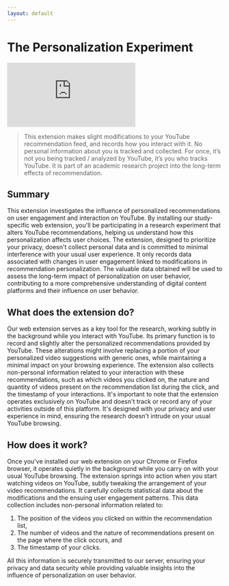 ```yaml
---
layout: default
---
```

# The Personalization Experiment

<div class="ad-container"><iframe src="https://www.youtube.com/embed/hiFt0jglDcs" title="YouTube video player" frameborder="0" allow="accelerometer; autoplay; clipboard-write; encrypted-media; gyroscope; picture-in-picture" allowfullscreen></iframe></div>

> This extension makes slight modifications to your YouTube recommendation feed, and records how you interact with it. No personal information about you is tracked and collected. For once, it’s not you being tracked / analyzed by YouTube, it’s you who tracks YouTube. It is part of an academic research project into the long-term effects of recommendation.

## Summary
This extension investigates the influence of personalized recommendations on user engagement and interaction on YouTube. By installing our study-specific web extension, you'll be participating in a research experiment that alters YouTube recommendations, helping us understand how this personalization affects user choices. The extension, designed to prioritize your privacy, doesn't collect personal data and is committed to minimal interference with your usual user experience. It only records data associated with changes in user engagement linked to modifications in recommendation personalization. The valuable data obtained will be used to assess the long-term impact of personalization on user behavior, contributing to a more comprehensive understanding of digital content platforms and their influence on user behavior.

## What does the extension do?
Our web extension serves as a key tool for the research, working subtly in the background while you interact with YouTube. Its primary function is to record and slightly alter the personalized recommendations provided by YouTube. These alterations might involve replacing a portion of your personalized video suggestions with generic ones, while maintaining a minimal impact on your browsing experience. The extension also collects non-personal information related to your interaction with these recommendations, such as which videos you clicked on, the nature and quantity of videos present on the recommendation list during the click, and the timestamp of your interactions. It's important to note that the extension operates exclusively on YouTube and doesn't track or record any of your activities outside of this platform. It's designed with your privacy and user experience in mind, ensuring the research doesn't intrude on your usual YouTube browsing.

## How does it work?
Once you've installed our web extension on your Chrome or Firefox browser, it operates quietly in the background while you carry on with your usual YouTube browsing. The extension springs into action when you start watching videos on YouTube, subtly tweaking the arrangement of your video recommendations. It carefully collects statistical data about the modifications and the ensuing user engagement patterns. This data collection includes non-personal information related to:

1. The position of the videos you clicked on within the recommendation list,
2. The number of videos and the nature of recommendations present on the page where the click occurs, and
3. The timestamp of your clicks.

All this information is securely transmitted to our server, ensuring your privacy and data security while providing valuable insights into the influence of personalization on user behavior.